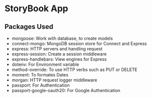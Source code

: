 # StoryBook App 

## Packages Used

- mongoose: Work with database, to create models
- connect-mongo: MongoDB session store for Connect and Express
- express: HTTP servers and handling request
- express-session: Create a session middleware
- express-handlebars: View engines for Express
- dotenv: For Environment variable
- method-override: To use HTTP verbs such as PUT or DELETE
- moment: To formates Dates
- morgan: HTTP request logger middleware
- passport: For Authentication
- passport-google-oauth20: For Google Authentication

